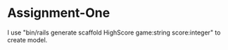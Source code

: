 # Assignment-One
I use "bin/rails generate scaffold HighScore game:string score:integer" to create model.
